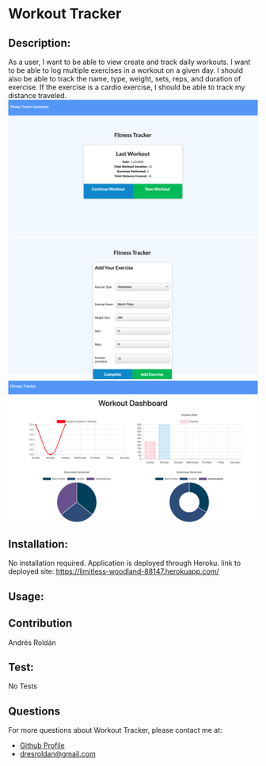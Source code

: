 # Workout Tracker

  ## Description:
  As a user, I want to be able to view create and track daily workouts. I want to be able to log multiple exercises in a workout on a given day. I should also be able to track the name, type, weight, sets, reps, and duration of exercise. If the exercise is a cardio exercise, I should be able to track my distance traveled.
  ![Image of landing page](./public/images/fitnessmain.png)
  ![Image of landing page](./public/images/workoutfield.png)
  ![Image of landing page](./public/images/workoutdashboard.png)
 ## Installation:
  No installation required. Application is deployed through Heroku. 
 link to deployed site: https://limitless-woodland-88147.herokuapp.com/
  ## Usage:
  


  ## Contribution
  Andrés Roldán
  ## Test:
  No Tests

  ## Questions
  For more questions about Workout Tracker, please contact me at:
  
  * [Github Profile](http://github.com/dresroldan)
  * dresroldan@gmail.com
      
  